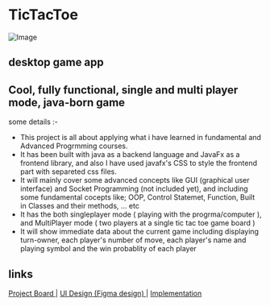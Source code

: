 # TicTacToe
![Image](https://user-images.githubusercontent.com/109880887/238790278-e53b2926-d662-4c03-b85a-d78d14ec9e02.png)
## desktop game app 
## Cool, fully functional, single and multi player mode, java-born game 
some details :-  
      <ul>
        <li> This project is all about applying what i have learned in fundamental and Advanced Progrmming courses. </li>
        <li> It has been built with java as a backend language and JavaFx as a frontend library, and also I have used javafx's CSS to style the frontend part with separeted css files.</li>
        <li> It will mainly cover some advanced concepts like GUI (graphical user interface) and Socket Programming (not included yet), and including some fundamental cocepts like; OOP, Control Statemet, Function, Built in Classes and their methods, ... etc </li>
        <li> It has the both singleplayer mode ( playing with the progrma/computer ), and MultiPlayer mode ( two players at a single tic tac toe game board ) </li>
        <li> It will show immediate data about the current game including displaying turn-owner, each player's number of move, each player's name and playing symbol and the win probablity of each player </li> 
    </ul>
    
 ## links
 <a href=""> Project Board </a>     |     <a href="https://www.figma.com/file/BE5NMmUz4RuQGs6Sjb58FY/TicTacToe?type=design&node-id=0%3A1&t=gmw5LRAcqM3FLeHX-1"> UI Design (Figma design) </a>    |    <a href=""> Implementation </a>
